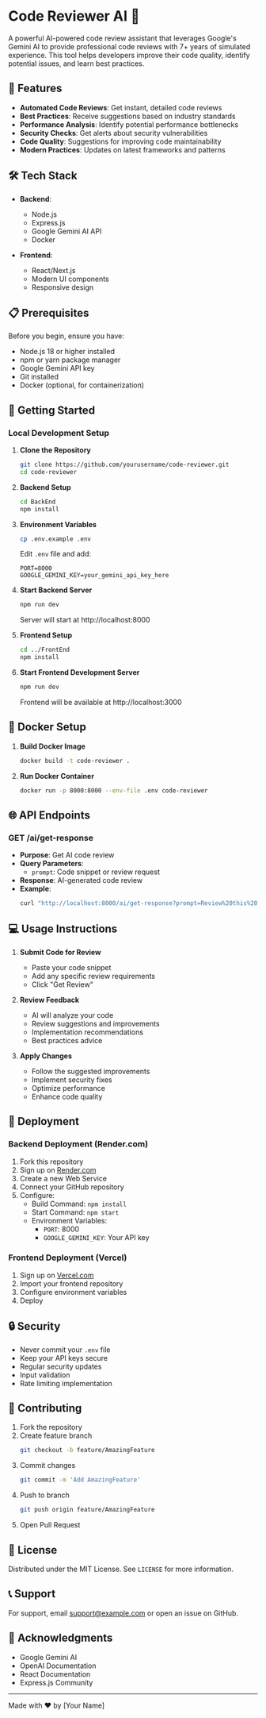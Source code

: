 # Code Reviewer AI 🤖

A powerful AI-powered code review assistant that leverages Google's Gemini AI to provide professional code reviews with 7+ years of simulated experience. This tool helps developers improve their code quality, identify potential issues, and learn best practices.

## 🌟 Features

- **Automated Code Reviews**: Get instant, detailed code reviews
- **Best Practices**: Receive suggestions based on industry standards
- **Performance Analysis**: Identify potential performance bottlenecks
- **Security Checks**: Get alerts about security vulnerabilities
- **Code Quality**: Suggestions for improving code maintainability
- **Modern Practices**: Updates on latest frameworks and patterns

## 🛠️ Tech Stack

- **Backend**:

  - Node.js
  - Express.js
  - Google Gemini AI API
  - Docker

- **Frontend**:
  - React/Next.js
  - Modern UI components
  - Responsive design

## 📋 Prerequisites

Before you begin, ensure you have:

- Node.js 18 or higher installed
- npm or yarn package manager
- Google Gemini API key
- Git installed
- Docker (optional, for containerization)

## 🚀 Getting Started

### Local Development Setup

1. **Clone the Repository**

   ```bash
   git clone https://github.com/yourusername/code-reviewer.git
   cd code-reviewer
   ```

2. **Backend Setup**

   ```bash
   cd BackEnd
   npm install
   ```

3. **Environment Variables**

   ```bash
   cp .env.example .env
   ```

   Edit `.env` file and add:

   ```
   PORT=8000
   GOOGLE_GEMINI_KEY=your_gemini_api_key_here
   ```

4. **Start Backend Server**

   ```bash
   npm run dev
   ```

   Server will start at http://localhost:8000

5. **Frontend Setup**

   ```bash
   cd ../FrontEnd
   npm install
   ```

6. **Start Frontend Development Server**
   ```bash
   npm run dev
   ```
   Frontend will be available at http://localhost:3000

## 🐳 Docker Setup

1. **Build Docker Image**

   ```bash
   docker build -t code-reviewer .
   ```

2. **Run Docker Container**
   ```bash
   docker run -p 8000:8000 --env-file .env code-reviewer
   ```

## 🌐 API Endpoints

### GET /ai/get-response

- **Purpose**: Get AI code review
- **Query Parameters**:
  - `prompt`: Code snippet or review request
- **Response**: AI-generated code review
- **Example**:
  ```bash
  curl "http://localhost:8000/ai/get-response?prompt=Review%20this%20code"
  ```

## 💻 Usage Instructions

1. **Submit Code for Review**

   - Paste your code snippet
   - Add any specific review requirements
   - Click "Get Review"

2. **Review Feedback**

   - AI will analyze your code
   - Review suggestions and improvements
   - Implementation recommendations
   - Best practices advice

3. **Apply Changes**
   - Follow the suggested improvements
   - Implement security fixes
   - Optimize performance
   - Enhance code quality

## 🚀 Deployment

### Backend Deployment (Render.com)

1. Fork this repository
2. Sign up on [Render.com](https://render.com)
3. Create a new Web Service
4. Connect your GitHub repository
5. Configure:
   - Build Command: `npm install`
   - Start Command: `npm start`
   - Environment Variables:
     - `PORT`: 8000
     - `GOOGLE_GEMINI_KEY`: Your API key

### Frontend Deployment (Vercel)

1. Sign up on [Vercel.com](https://vercel.com)
2. Import your frontend repository
3. Configure environment variables
4. Deploy

## 🔒 Security

- Never commit your `.env` file
- Keep your API keys secure
- Regular security updates
- Input validation
- Rate limiting implementation

## 🤝 Contributing

1. Fork the repository
2. Create feature branch
   ```bash
   git checkout -b feature/AmazingFeature
   ```
3. Commit changes
   ```bash
   git commit -m 'Add AmazingFeature'
   ```
4. Push to branch
   ```bash
   git push origin feature/AmazingFeature
   ```
5. Open Pull Request

## 📝 License

Distributed under the MIT License. See `LICENSE` for more information.

## 📞 Support

For support, email support@example.com or open an issue on GitHub.

## 🙏 Acknowledgments

- Google Gemini AI
- OpenAI Documentation
- React Documentation
- Express.js Community

---

Made with ❤️ by [Your Name]
